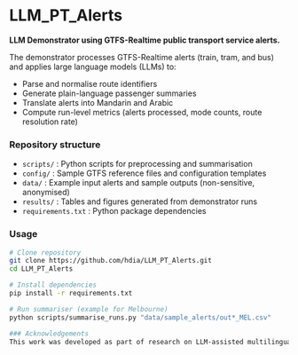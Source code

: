 # LLM_PT_Alerts

**LLM Demonstrator using GTFS-Realtime public transport service alerts.**

The demonstrator processes GTFS-Realtime alerts (train, tram, and bus) and applies large language models (LLMs) to:
- Parse and normalise route identifiers
- Generate plain-language passenger summaries
- Translate alerts into Mandarin and Arabic
- Compute run-level metrics (alerts processed, mode counts, route resolution rate)

### Repository structure
- `scripts/` : Python scripts for preprocessing and summarisation  
- `config/` : Sample GTFS reference files and configuration templates  
- `data/` : Example input alerts and sample outputs (non-sensitive, anonymised)  
- `results/` : Tables and figures generated from demonstrator runs  
- `requirements.txt` : Python package dependencies  

### Usage
```bash
# Clone repository
git clone https://github.com/hdia/LLM_PT_Alerts.git
cd LLM_PT_Alerts

# Install dependencies
pip install -r requirements.txt

# Run summariser (example for Melbourne)
python scripts/summarise_runs.py "data/sample_alerts/out*_MEL.csv"

### Acknowledgements
This work was developed as part of research on LLM-assisted multilingual disruption alerts in public transport.  


